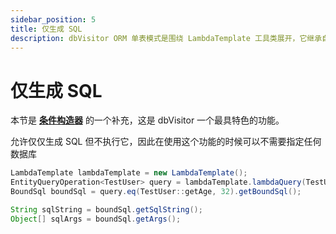 ```yaml
---
sidebar_position: 5
title: 仅生成 SQL
description: dbVisitor ORM 单表模式是围绕 LambdaTemplate 工具类展开，它继承自 JdbcTemplate 具备后者的所有能力。
---
```


# 仅生成 SQL

本节是 **[条件构造器](../crud/where-build.md)** 的一个补充，这是 dbVisitor 一个最具特色的功能。

允许仅仅生成 SQL 但不执行它，因此在使用这个功能的时候可以不需要指定任何数据库

```java title='查询所有年龄为 32 的用户'
LambdaTemplate lambdaTemplate = new LambdaTemplate();
EntityQueryOperation<TestUser> query = lambdaTemplate.lambdaQuery(TestUser.class);
BoundSql boundSql = query.eq(TestUser::getAge, 32).getBoundSql();

String sqlString = boundSql.getSqlString();
Object[] sqlArgs = boundSql.getArgs();
```

